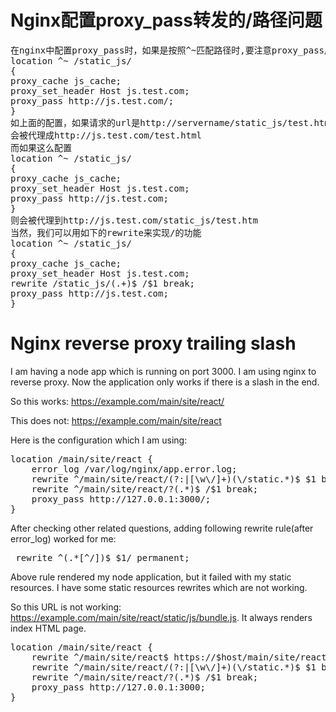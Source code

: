 # Nginx配置proxy_pass转发的/路径问题

<pre>
在nginx中配置proxy_pass时，如果是按照^~匹配路径时,要注意proxy_pass后的url最后的/,当加上了/，相当于是绝对根路径，则nginx不会把location中匹配的路径部分代理走;如果没有/，则会把匹配的路径部分也给代理走。
location ^~ /static_js/ 
{ 
proxy_cache js_cache; 
proxy_set_header Host js.test.com; 
proxy_pass http://js.test.com/; 
}
如上面的配置，如果请求的url是http://servername/static_js/test.html
会被代理成http://js.test.com/test.html
而如果这么配置
location ^~ /static_js/ 
{ 
proxy_cache js_cache; 
proxy_set_header Host js.test.com; 
proxy_pass http://js.test.com; 
}
则会被代理到http://js.test.com/static_js/test.htm
当然，我们可以用如下的rewrite来实现/的功能
location ^~ /static_js/ 
{ 
proxy_cache js_cache; 
proxy_set_header Host js.test.com; 
rewrite /static_js/(.+)$ /$1 break; 
proxy_pass http://js.test.com; 
} 
</pre>

# Nginx reverse proxy trailing slash
I am having a node app which is running on port 3000. I am using nginx to reverse proxy. Now the application only works if there is a slash in the end.

So this works: https://example.com/main/site/react/

This does not: https://example.com/main/site/react

Here is the configuration which I am using:
<pre>
location /main/site/react {
    error_log /var/log/nginx/app.error.log;
    rewrite ^/main/site/react/(?:|[\w\/]+)(\/static.*)$ $1 break;
    rewrite ^/main/site/react/?(.*)$ /$1 break;
    proxy_pass http://127.0.0.1:3000/;
}
</pre>
After checking other related questions, adding following rewrite rule(after error_log) worked for me:

<pre> rewrite ^(.*[^/])$ $1/ permanent; </pre>
Above rule rendered my node application, but it failed with my static resources. I have some static resources rewrites which are not working.

So this URL is not working: https://example.com/main/site/react/static/js/bundle.js. It always renders index HTML page.

<pre>
location /main/site/react {
    rewrite ^/main/site/react$ https://$host/main/site/react/ permanent;
    rewrite ^/main/site/react/(?:|[\w\/]+)(\/static.*)$ $1 break;
    rewrite ^/main/site/react/?(.*)$ /$1 break;
    proxy_pass http://127.0.0.1:3000;
}
</pre>



